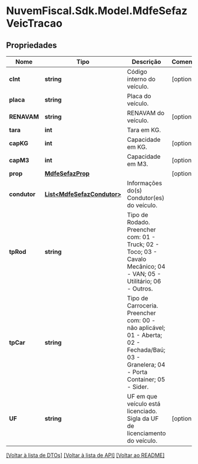 # NuvemFiscal.Sdk.Model.MdfeSefazVeicTracao

## Propriedades

Nome | Tipo | Descrição | Comentários
------------ | ------------- | ------------- | -------------
**cInt** | **string** | Código interno do veículo. | [optional] 
**placa** | **string** | Placa do veículo. | 
**RENAVAM** | **string** | RENAVAM do veículo. | [optional] 
**tara** | **int** | Tara em KG. | 
**capKG** | **int** | Capacidade em KG. | [optional] 
**capM3** | **int** | Capacidade em M3. | [optional] 
**prop** | [**MdfeSefazProp**](MdfeSefazProp.md) |  | [optional] 
**condutor** | [**List&lt;MdfeSefazCondutor&gt;**](MdfeSefazCondutor.md) | Informações do(s) Condutor(es) do veículo. | 
**tpRod** | **string** | Tipo de Rodado.  Preencher com:           01 - Truck;           02 - Toco;           03 - Cavalo Mecânico;           04 - VAN;           05 - Utilitário;           06 - Outros. | 
**tpCar** | **string** | Tipo de Carroceria.  Preencher com:           00 - não aplicável;           01 - Aberta;           02 - Fechada/Baú;           03 - Granelera;           04 - Porta Container;           05 - Sider. | 
**UF** | **string** | UF em que veículo está licenciado.  Sigla da UF de licenciamento do veículo. | [optional] 

[[Voltar à lista de DTOs]](../README.md#documentation-for-models) [[Voltar à lista de API]](../README.md#documentation-for-api-endpoints) [[Voltar ao README]](../README.md)

